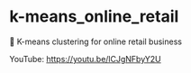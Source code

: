 # k-means_online_retail
🧩 K-means clustering for online retail business

YouTube: https://youtu.be/lCJgNFbyY2U
